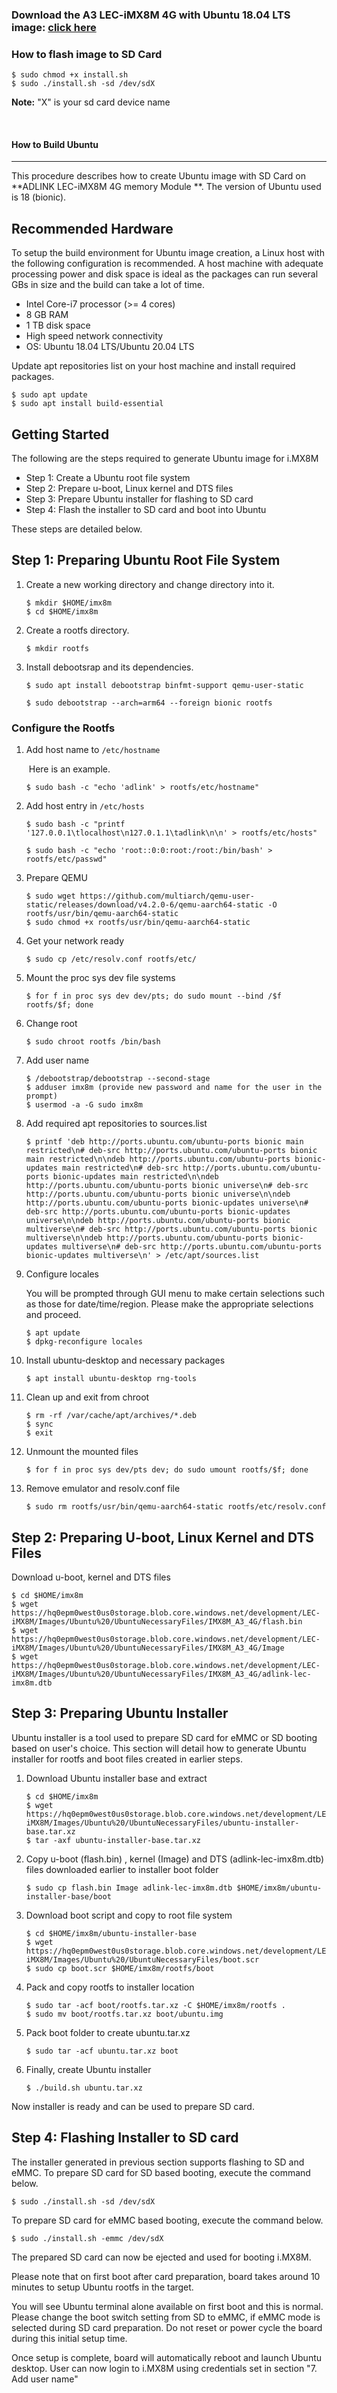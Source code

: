 ### Download the A3 LEC-iMX8M 4G with Ubuntu 18.04 LTS image: [click here](https://hq0epm0west0us0storage.blob.core.windows.net/development/LEC-iMX8M/Images/Ubuntu%20/Ubuntu18_A3_4G/install.sh)
   
### How to flash image to SD Card

```
$ sudo chmod +x install.sh
$ sudo ./install.sh -sd /dev/sdX
```

**Note:** "X" is your sd card device name


<br>


#### How to Build Ubuntu
---

This procedure describes how to create Ubuntu image with SD Card on **ADLINK LEC-iMX8M 4G memory Module **. The version of Ubuntu used is 18 (bionic).

## Recommended Hardware

To setup the build environment for Ubuntu image creation, a Linux host with the following configuration is recommended. A host machine with adequate processing power and disk space is ideal as the packages can run several GBs in size and the build can take a lot of time.

- Intel Core-i7 processor (>= 4 cores)
- 8 GB RAM
- 1 TB disk space
- High speed network connectivity
- OS: Ubuntu 18.04 LTS/Ubuntu 20.04 LTS

Update apt repositories list on your host machine and install required packages.

```
$ sudo apt update
$ sudo apt install build-essential
```

## Getting Started

The following are the steps required to generate Ubuntu image for i.MX8M

- Step 1: Create a Ubuntu root file system
- Step 2: Prepare u-boot, Linux kernel and DTS files
- Step 3: Prepare Ubuntu installer for flashing to SD card
- Step 4: Flash the installer to SD card and boot into Ubuntu 

These steps are detailed below.

## Step 1: Preparing Ubuntu Root File System

1. Create a new working directory and change directory into it.

   ```shell
   $ mkdir $HOME/imx8m
   $ cd $HOME/imx8m
   ```

2. Create a rootfs directory.

   ```shell
   $ mkdir rootfs
   ```

3. Install debootsrap and its dependencies.

   ```shell
   $ sudo apt install debootstrap binfmt-support qemu-user-static
   ```

   ```shell
   $ sudo debootstrap --arch=arm64 --foreign bionic rootfs
   ```

### Configure the Rootfs

1. Add host name to `/etc/hostname` 

   ​	Here is an example.

   ```shell
   $ sudo bash -c "echo 'adlink' > rootfs/etc/hostname"
   ```

2. Add host entry in `/etc/hosts`

   ```shell
   $ sudo bash -c "printf '127.0.0.1\tlocalhost\n127.0.1.1\tadlink\n\n' > rootfs/etc/hosts"
   ```

   ```shell
   $ sudo bash -c "echo 'root::0:0:root:/root:/bin/bash' > rootfs/etc/passwd"
   ```

3. Prepare QEMU

   ```shell
   $ sudo wget https://github.com/multiarch/qemu-user-static/releases/download/v4.2.0-6/qemu-aarch64-static -O rootfs/usr/bin/qemu-aarch64-static
   $ sudo chmod +x rootfs/usr/bin/qemu-aarch64-static
   ```

4. Get your network ready

   ```shell
   $ sudo cp /etc/resolv.conf rootfs/etc/
   ```

5. Mount the proc sys dev file systems

   ```shell
   $ for f in proc sys dev dev/pts; do sudo mount --bind /$f rootfs/$f; done
   ```

6. Change root

   ```shell
   $ sudo chroot rootfs /bin/bash
   ```

7. Add user name

   ```shell
   $ /debootstrap/debootstrap --second-stage
   $ adduser imx8m (provide new password and name for the user in the prompt)
   $ usermod -a -G sudo imx8m
   ```


8. Add required apt repositories to sources.list

   ```shell
   $ printf 'deb http://ports.ubuntu.com/ubuntu-ports bionic main restricted\n# deb-src http://ports.ubuntu.com/ubuntu-ports bionic main restricted\n\ndeb http://ports.ubuntu.com/ubuntu-ports bionic-updates main restricted\n# deb-src http://ports.ubuntu.com/ubuntu-ports bionic-updates main restricted\n\ndeb http://ports.ubuntu.com/ubuntu-ports bionic universe\n# deb-src http://ports.ubuntu.com/ubuntu-ports bionic universe\n\ndeb http://ports.ubuntu.com/ubuntu-ports bionic-updates universe\n# deb-src http://ports.ubuntu.com/ubuntu-ports bionic-updates universe\n\ndeb http://ports.ubuntu.com/ubuntu-ports bionic multiverse\n# deb-src http://ports.ubuntu.com/ubuntu-ports bionic multiverse\n\ndeb http://ports.ubuntu.com/ubuntu-ports bionic-updates multiverse\n# deb-src http://ports.ubuntu.com/ubuntu-ports bionic-updates multiverse\n' > /etc/apt/sources.list
   ```
  
9. Configure locales

    You will be prompted through GUI menu to make certain selections such as those for date/time/region. Please make the appropriate selections and proceed.

   ```shell
   $ apt update
   $ dpkg-reconfigure locales
   ```
   
10. Install ubuntu-desktop and necessary packages

    ```shell
    $ apt install ubuntu-desktop rng-tools
    ```

11. Clean up and exit from chroot

     ```shell
    $ rm -rf /var/cache/apt/archives/*.deb
    $ sync
    $ exit
     ```

12. Unmount the mounted files

    ```shell
    $ for f in proc sys dev/pts dev; do sudo umount rootfs/$f; done
    ```

13. Remove emulator and resolv.conf file

    ```shell
    $ sudo rm rootfs/usr/bin/qemu-aarch64-static rootfs/etc/resolv.conf
    ```

## Step 2: Preparing U-boot, Linux Kernel and DTS Files

Download u-boot, kernel and DTS files

   ```shell
$ cd $HOME/imx8m
$ wget https://hq0epm0west0us0storage.blob.core.windows.net/development/LEC-iMX8M/Images/Ubuntu%20/UbuntuNecessaryFiles/IMX8M_A3_4G/flash.bin
$ wget https://hq0epm0west0us0storage.blob.core.windows.net/development/LEC-iMX8M/Images/Ubuntu%20/UbuntuNecessaryFiles/IMX8M_A3_4G/Image
$ wget https://hq0epm0west0us0storage.blob.core.windows.net/development/LEC-iMX8M/Images/Ubuntu%20/UbuntuNecessaryFiles/IMX8M_A3_4G/adlink-lec-imx8m.dtb
   ```

## Step 3: **Preparing Ubuntu Installer**

Ubuntu installer is a tool used to prepare SD card for eMMC or SD booting based on user's choice.
This section will detail how to generate Ubuntu installer for rootfs and boot files created in earlier steps.

1. Download Ubuntu installer base and extract

   ```shell
   $ cd $HOME/imx8m
   $ wget https://hq0epm0west0us0storage.blob.core.windows.net/development/LEC-iMX8M/Images/Ubuntu%20/UbuntuNecessaryFiles/ubuntu-installer-base.tar.xz
   $ tar -axf ubuntu-installer-base.tar.xz
   ```

2. Copy u-boot (flash.bin) , kernel (Image) and DTS (adlink-lec-imx8m.dtb) files downloaded earlier to installer boot folder

   ```shell
   $ sudo cp flash.bin Image adlink-lec-imx8m.dtb $HOME/imx8m/ubuntu-installer-base/boot
   ```
   
3. Download boot script and copy to root file system

   ```shell
   $ cd $HOME/imx8m/ubuntu-installer-base
   $ wget https://hq0epm0west0us0storage.blob.core.windows.net/development/LEC-iMX8M/Images/Ubuntu%20/UbuntuNecessaryFiles/boot.scr
   $ sudo cp boot.scr $HOME/imx8m/rootfs/boot
   ```

4. Pack and copy rootfs to installer location

   ```shell
   $ sudo tar -acf boot/rootfs.tar.xz -C $HOME/imx8m/rootfs .
   $ sudo mv boot/rootfs.tar.xz boot/ubuntu.img
   ```

5. Pack boot folder to create ubuntu.tar.xz

   ```shell
   $ sudo tar -acf ubuntu.tar.xz boot
   ```

6. Finally, create Ubuntu installer

   ```shell
   $ ./build.sh ubuntu.tar.xz
   ```

Now installer is ready and can be used to prepare SD card.

## Step 4: Flashing Installer to SD card

The installer generated in previous section supports flashing to SD and eMMC.
To prepare SD card for SD based booting, execute the command below.

   ```shell
   $ sudo ./install.sh -sd /dev/sdX
   ```

To prepare SD card for eMMC based booting, execute the command below.

   ```shell
   $ sudo ./install.sh -emmc /dev/sdX
   ```

The prepared SD card can now be ejected and used for booting i.MX8M.

Please note that on first boot after card preparation, board takes around 10 minutes to setup Ubuntu rootfs in the target.

You will see Ubuntu terminal alone available on first boot and this is normal.
Please change the boot switch setting from SD to eMMC,  if eMMC mode is selected during SD card preparation. Do not reset or power cycle the board during this initial setup time. 

Once setup is complete, board will automatically reboot and launch Ubuntu desktop.
User can now login to i.MX8M using credentials set in section "7. Add user name"
